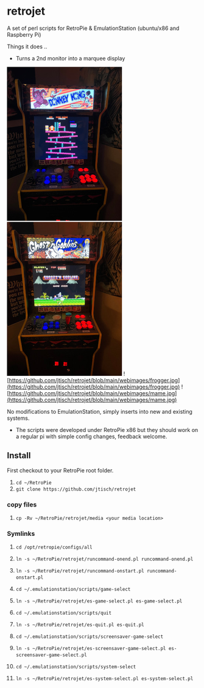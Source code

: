 # retrojet

A set of perl scripts for RetroPie & EmulationStation (ubuntu/x86 and Raspberry Pi)

Things it does ..

- Turns a 2nd monitor into a marquee display

![(https://github.com/jtisch/retrojet/webimages/dkong.jpg)](https://github.com/jtisch/retrojet/blob/main/webimages/dkong.jpg)
![[gng](https://github.com/jtisch/retrojet/webimages/gng.jpg)](https://github.com/jtisch/retrojet/blob/main/webimages/gng.jpg)
![https://github.com/jtisch/retrojet/blob/main/webimages/frogger.jpg](https://github.com/jtisch/retrojet/blob/main/webimages/frogger.jpg)
![https://github.com/jtisch/retrojet/blob/main/webimages/mame.jpg](https://github.com/jtisch/retrojet/blob/main/webimages/mame.jpg)

No modifications to EmulationStation, simply inserts into new and existing systems.

* The scripts were developed under RetroPie x86 but they should work on a regular pi with simple config changes, feedback welcome.

## Install

First checkout to your RetroPie root folder.

1. `cd ~/RetroPie`
2. `git clone https://github.com/jtisch/retrojet`

### copy files

1. `cp -Rv ~/RetroPie/retrojet/media <your media location>`

### Symlinks

1. `cd /opt/retropie/configs/all`
2. `ln -s ~/RetroPie/retrojet/runcommand-onend.pl runcommand-onend.pl`
3. `ln -s ~/RetroPie/retrojet/runcommand-onstart.pl runcommand-onstart.pl`

1. `cd ~/.emulationstation/scripts/game-select`
2. `ln -s ~/RetroPie/retrojet/es-game-select.pl es-game-select.pl`

1. `cd ~/.emulationstation/scripts/quit`
2. `ln -s ~/RetroPie/retrojet/es-quit.pl es-quit.pl`

1. `cd ~/.emulationstation/scripts/screensaver-game-select`
2. `ln -s ~/RetroPie/retrojet/es-screensaver-game-select.pl es-screensaver-game-select.pl`

1. `cd ~/.emulationstation/scripts/system-select`
2. `ln -s ~/RetroPie/retrojet/es-system-select.pl es-system-select.pl`
